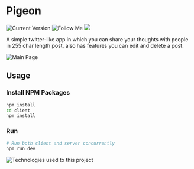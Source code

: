 # Pigeon
![Current Version](https://img.shields.io/github/last-commit/superywan/pigeon) ![Follow Me](https://img.shields.io/github/followers/superywan?style=social) ![](https://img.shields.io/github/stars/superywan/amazon-clone?style=social)

A simple twitter-like app in which you can share your thoughts with people in 255 char length post, also has features you can edit and delete a post.

![Main Page](https://i.imgur.com/1ySwNev.png)

## Usage

### Install NPM Packages

```bash
npm install
cd client
npm install
```

### Run

```bash
# Run both client and server concurrently
npm run dev
```

![Technologies used to this project](https://i.imgur.com/7DMN7Hg.png)
